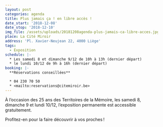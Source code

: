 ```yaml
---
layout: post
categories: agenda
title: Plus jamais ça ! en libre accès !
date_start: '2018-12-08'
date_stop: '2018-12-10'
img_file: /assets/uploads/20181208agenda-plus-jamais-ca-libre-acces.jpg
place: La Cité Miroir
address: 'Pl. Xavier-Neujean 22, 4000 Liège'
tags:
  - Exposition
schedule: |-
  * Les samedi 8 et dimanche 9/12 de 10h à 13h (dernier départ)
  * le lundi 10/12 de 9h à 16h (dernier départ)
booking: |-
  **Réservations conseillées**

  * 04 230 70 50
  * <mailto:reservations@citemiroir.be>
---
```

À l’occasion des 25 ans des Territoires de la ­Mémoire, les samedi 8, dimanche 9 et lundi 10/12, l’exposition permanente est accessible gratuitement.



Profitez-en pour la faire découvrir à vos proches !
